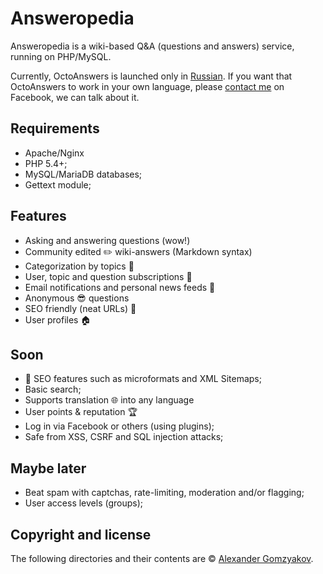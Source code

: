 # Answeropedia

Answeropedia is a wiki-based Q&A (questions and answers) service, running on PHP/MySQL.

Currently, OctoAnswers is launched only in [Russian](https://answeropedia.org/ru). If you want that OctoAnswers to work in your own language, please [contact me](https://www.facebook.com/alexandergomzyakov) on Facebook, we can talk about it.

## Requirements 

+ Apache/Nginx
+ PHP 5.4+;
+ MySQL/MariaDB databases;
+ Gettext module;

## Features

+ Asking and answering questions (wow!)
+ Community edited :pencil2: wiki-answers (Markdown syntax) 
+ Categorization by topics :ledger:
+ User, topic and question subscriptions :love_letter:
+ Email notifications and personal news feeds :herb:
+ Anonymous :sunglasses: questions 
+ SEO friendly (neat URLs) :tada:
+ User profiles :house:

## Soon

+ :strawberry: SEO features such as microformats and XML Sitemaps;
+ Basic search;
+ Supports translation :globe_with_meridians: into any language
+ User points & reputation :trophy:
+ Log in via Facebook or others (using plugins);
+ Safe from XSS, CSRF and SQL injection attacks;

## Maybe later

+ Beat spam with captchas, rate-limiting, moderation and/or flagging;
+ User access levels (groups);

## Copyright and license

The following directories and their contents are &copy; [Alexander Gomzyakov](https://www.facebook.com/alexandergomzyakov).
